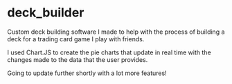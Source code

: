 # deck_builder
Custom deck building software I made to help with the process of building a deck for a trading card game I play with friends.

I used Chart.JS to create the pie charts that update in real time with the changes made to the data that the user provides.


Going to update further shortly with a lot more features!
